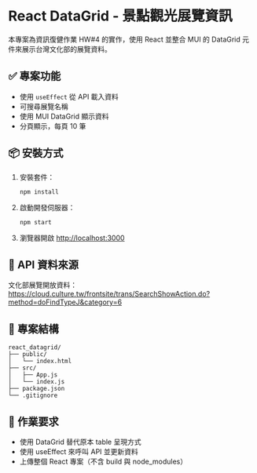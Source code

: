 # React DataGrid - 景點觀光展覽資訊

本專案為資訊復健作業 HW#4 的實作，使用 React 並整合 MUI 的 DataGrid 元件來展示台灣文化部的展覽資料。

## ✅ 專案功能

- 使用 `useEffect` 從 API 載入資料
- 可搜尋展覽名稱
- 使用 MUI DataGrid 顯示資料
- 分頁顯示，每頁 10 筆

## 📦 安裝方式

1. 安裝套件：
   ```
   npm install
   ```

2. 啟動開發伺服器：
   ```
   npm start
   ```

3. 瀏覽器開啟 [http://localhost:3000](http://localhost:3000)

## 🔗 API 資料來源

文化部展覽開放資料：  
https://cloud.culture.tw/frontsite/trans/SearchShowAction.do?method=doFindTypeJ&category=6

## 📁 專案結構

```
react_datagrid/
├── public/
│   └── index.html
├── src/
│   ├── App.js
│   └── index.js
├── package.json
└── .gitignore
```

## 📝 作業要求

- 使用 DataGrid 替代原本 table 呈現方式
- 使用 useEffect 來呼叫 API 並更新資料
- 上傳整個 React 專案（不含 build 與 node_modules）
